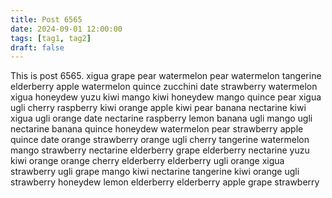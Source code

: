 ```yaml
---
title: Post 6565
date: 2024-09-01 12:00:00
tags: [tag1, tag2]
draft: false
---
```

This is post 6565.
xigua
grape
pear
watermelon
pear
watermelon
tangerine
elderberry
apple
watermelon
quince
zucchini
date
strawberry
watermelon
xigua
honeydew
yuzu
kiwi
mango
kiwi
honeydew
mango
quince
pear
xigua
ugli
cherry
raspberry
kiwi
orange
apple
kiwi
pear
banana
nectarine
kiwi
xigua
ugli
orange
date
nectarine
raspberry
lemon
banana
ugli
mango
ugli
nectarine
banana
quince
honeydew
watermelon
pear
strawberry
apple
quince
date
orange
strawberry
orange
ugli
cherry
tangerine
watermelon
mango
strawberry
nectarine
elderberry
grape
elderberry
nectarine
yuzu
kiwi
orange
orange
cherry
elderberry
elderberry
ugli
orange
xigua
strawberry
ugli
grape
mango
kiwi
nectarine
tangerine
kiwi
orange
ugli
strawberry
honeydew
lemon
elderberry
elderberry
apple
grape
strawberry
